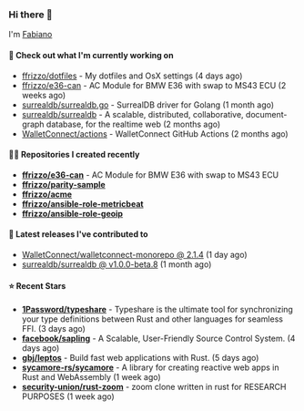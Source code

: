 ### Hi there 👋

I'm [Fabiano](https://ffrizzo.com)

#### 👷 Check out what I'm currently working on


- [ffrizzo/dotfiles](https://github.com/ffrizzo/dotfiles) - My dotfiles and OsX settings (4 days ago)
- [ffrizzo/e36-can](https://github.com/ffrizzo/e36-can) - AC Module for BMW E36 with swap to MS43 ECU (2 weeks ago)
- [surrealdb/surrealdb.go](https://github.com/surrealdb/surrealdb.go) - SurrealDB driver for Golang (1 month ago)
- [surrealdb/surrealdb](https://github.com/surrealdb/surrealdb) - A scalable, distributed, collaborative, document-graph database, for the realtime web (2 months ago)
- [WalletConnect/actions](https://github.com/WalletConnect/actions) - WalletConnect GitHub Actions (2 months ago)

#### 👨‍💻 Repositories I created recently
- **[ffrizzo/e36-can](https://github.com/ffrizzo/e36-can)** - AC Module for BMW E36 with swap to MS43 ECU
- **[ffrizzo/parity-sample](https://github.com/ffrizzo/parity-sample)**
- **[ffrizzo/acme](https://github.com/ffrizzo/acme)**
- **[ffrizzo/ansible-role-metricbeat](https://github.com/ffrizzo/ansible-role-metricbeat)**
- **[ffrizzo/ansible-role-geoip](https://github.com/ffrizzo/ansible-role-geoip)**

#### 🚀 Latest releases I've contributed to


- [WalletConnect/walletconnect-monorepo @ 2.1.4](https://github.com/WalletConnect/walletconnect-monorepo/releases/tag/2.1.4) (1 day ago)
- [surrealdb/surrealdb @ v1.0.0-beta.8](https://github.com/surrealdb/surrealdb/releases/tag/v1.0.0-beta.8) (1 month ago)

#### ⭐ Recent Stars


- **[1Password/typeshare](https://github.com/1Password/typeshare)** - Typeshare is the ultimate tool for synchronizing your type definitions between Rust and other languages for seamless FFI. (3 days ago)
- **[facebook/sapling](https://github.com/facebook/sapling)** - A Scalable, User-Friendly Source Control System. (4 days ago)
- **[gbj/leptos](https://github.com/gbj/leptos)** - Build fast web applications with Rust. (5 days ago)
- **[sycamore-rs/sycamore](https://github.com/sycamore-rs/sycamore)** - A library for creating reactive web apps in Rust and WebAssembly (1 week ago)
- **[security-union/rust-zoom](https://github.com/security-union/rust-zoom)** - zoom clone written in rust for RESEARCH PURPOSES (1 week ago)
